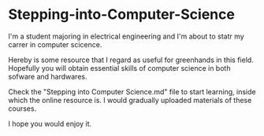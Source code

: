 # Stepping-into-Computer-Science

I'm a student majoring in electrical engineering and I'm about to statr my carrer in computer scicence.

Hereby is some resource that I regard as useful for greenhands in this field. Hopefully you will obtain essential skills of computer science in both sofware and hardwares.

Check the "Stepping into Computer Science.md" file to start learning, inside which the online resource is. I would gradually uploaded materials of these courses.

I hope you would enjoy it.
